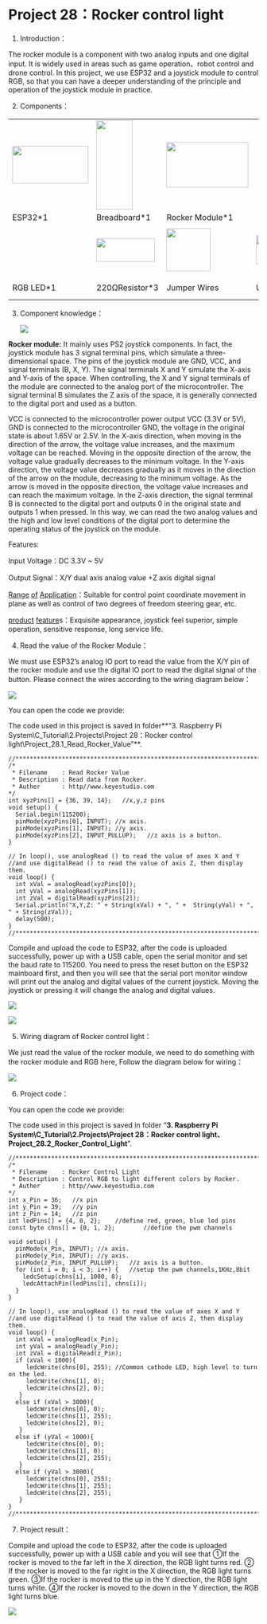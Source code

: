# Project 28：Rocker control light

1.  Introduction：

The rocker module is a component with two analog inputs and one digital
input. It is widely used in areas such as game operation、robot control
and drone control. In this project, we use ESP32 and a joystick module
to control RGB, so that you can have a deeper understanding of the
principle and operation of the joystick module in practice.  

2.  Components：

<table>
<tbody>
<tr class="odd">
<td><img src="https://raw.githubusercontent.com/keyestudio/KS5010-KS5010F-Keyestudio-ESP32-Learning-Kit-Ultimate-Edition-Raspberry-Pi/master/media/56053f7126905c6def63919c661d5c0a.jpeg" style="width:1.59722in;height:0.77986in" /></td>
<td><img src="https://raw.githubusercontent.com/keyestudio/KS5010-KS5010F-Keyestudio-ESP32-Learning-Kit-Ultimate-Edition-Raspberry-Pi/master/media/e380dd26e4825be9a768973802a55fe6.png" style="width:0.75972in;height:1.8625in" /></td>
<td><img src="https://raw.githubusercontent.com/keyestudio/KS5010-KS5010F-Keyestudio-ESP32-Learning-Kit-Ultimate-Edition-Raspberry-Pi/master/media/d087b123748cbfb8ed9f517150db71c5.png" style="width:1.71042in;height:0.95139in" /></td>
<td></td>
<td></td>
</tr>
<tr class="even">
<td>ESP32*1</td>
<td>Breadboard*1</td>
<td>Rocker Module*1</td>
<td></td>
<td></td>
</tr>
<tr class="odd">
<td><img src="https://raw.githubusercontent.com/keyestudio/KS5010-KS5010F-Keyestudio-ESP32-Learning-Kit-Ultimate-Edition-Raspberry-Pi/master/media/af749ecbde89c728a8c63e6527781cac.png" style="width:0.16806in;height:0.93194in" /></td>
<td><img src="https://raw.githubusercontent.com/keyestudio/KS5010-KS5010F-Keyestudio-ESP32-Learning-Kit-Ultimate-Edition-Raspberry-Pi/master/media/098a2730d0b0a2a4b2079e0fc87fd38b.png" style="width:1.22639in;height:0.49236in" /></td>
<td><img src="https://raw.githubusercontent.com/keyestudio/KS5010-KS5010F-Keyestudio-ESP32-Learning-Kit-Ultimate-Edition-Raspberry-Pi/master/media/c801a7baee258ff7f5f28ac6e9a7097b.png" style="width:0.92778in;height:0.89167in" /></td>
<td><img src="https://raw.githubusercontent.com/keyestudio/KS5010-KS5010F-Keyestudio-ESP32-Learning-Kit-Ultimate-Edition-Raspberry-Pi/master/media/7dcbd02995be3c142b2f97df7f7c03ce.png" style="width:1.14167in;height:0.61111in" /></td>
<td><img src="https://raw.githubusercontent.com/keyestudio/KS5010-KS5010F-Keyestudio-ESP32-Learning-Kit-Ultimate-Edition-Raspberry-Pi/master/media/f1aed48e2c02214415853ad2358f3744.png" style="width:1.21875in;height:1.02986in" /></td>
</tr>
<tr class="even">
<td>RGB LED*1</td>
<td>220ΩResistor*3</td>
<td>Jumper Wires</td>
<td>USB Cable*1</td>
<td>M-F Dupont Wires</td>
</tr>
</tbody>
</table>

3.  Component knowledge：
    
    ![](/media/d087b123748cbfb8ed9f517150db71c5.png)

**Rocker module:** It mainly uses PS2 joystick components. In fact, the
joystick module has 3 signal terminal pins, which simulate a
three-dimensional space. The pins of the joystick module are GND, VCC,
and signal terminals (B, X, Y). The signal terminals X and Y simulate
the X-axis and Y-axis of the space. When controlling, the X and Y signal
terminals of the module are connected to the analog port of the
microcontroller. The signal terminal B simulates the Z axis of the
space, it is generally connected to the digital port and used as a
button.

VCC is connected to the microcontroller power output VCC (3.3V or 5V),
GND is connected to the microcontroller GND, the voltage in the original
state is about 1.65V or 2.5V. In the X-axis direction, when moving in
the direction of the arrow, the voltage value increases, and the maximum
voltage can be reached. Moving in the opposite direction of the arrow,
the voltage value gradually decreases to the minimum voltage. In the
Y-axis direction, the voltage value decreases gradually as it moves in
the direction of the arrow on the module, decreasing to the minimum
voltage. As the arrow is moved in the opposite direction, the voltage
value increases and can reach the maximum voltage. In the Z-axis
direction, the signal terminal B is connected to the digital port and
outputs 0 in the original state and outputs 1 when pressed. In this way,
we can read the two analog values and the high and low level conditions
of the digital port to determine the operating status of the joystick on
the module.

Features:

Input Voltage：DC 3.3V \~ 5V

Output Signal：X/Y dual axis analog value +Z axis digital signal

[Range](javascript:;) [of](javascript:;) [Application](javascript:;)：Suitable
for control point coordinate movement in plane as well as control of two
degrees of freedom steering gear, etc.  

[product](javascript:;) [feature](javascript:;)s：Exquisite appearance,
joystick feel superior, simple operation, sensitive response, long
service life.

4.  Read the value of the Rocker Module：

We must use ESP32’s analog IO port to read the value from the X/Y pin of
the rocker module and use the digital IO port to read the digital signal
of the button. Please connect the wires according to the wiring diagram
below：

![](/media/b611755eacc4c603e6c0555aced929cb.png)

You can open the code we provide:

The code used in this project is saved in folder**“3. Raspberry Pi
System\\C\_Tutorial\\2.Projects\\Project 28：Rocker control
light\\Project\_28.1\_Read\_Rocker\_Value”**.

    //**********************************************************************************
    /*  
     * Filename    : Read Rocker Value
     * Description : Read data from Rocker.
     * Auther      : http//www.keyestudio.com
    */
    int xyzPins[] = {36, 39, 14};   //x,y,z pins
    void setup() {
      Serial.begin(115200);
      pinMode(xyzPins[0], INPUT); //x axis. 
      pinMode(xyzPins[1], INPUT); //y axis. 
      pinMode(xyzPins[2], INPUT_PULLUP);   //z axis is a button.
    }
    
    // In loop(), use analogRead () to read the value of axes X and Y 
    //and use digitalRead () to read the value of axis Z, then display them.
    void loop() {
      int xVal = analogRead(xyzPins[0]);
      int yVal = analogRead(xyzPins[1]);
      int zVal = digitalRead(xyzPins[2]);
      Serial.println("X,Y,Z: " + String(xVal) + ", " +  String(yVal) + ", " + String(zVal));
      delay(500);
    }
    //**********************************************************************************


Compile and upload the code to ESP32, after the code is uploaded
successfully, power up with a USB cable, open the serial monitor and set
the baud rate to 115200. You need to press the reset button on the ESP32
mainboard first, and then you will see that the serial port monitor
window will print out the analog and digital values of the current
joystick. Moving the joystick or pressing it will change the analog and
digital values.

![](/media/06a9de681779df5cfc7e6bc24a928a3a.jpeg)

![](/media/17396f9e57d148ac7d35beeae7c56451.png)

5.  Wiring diagram of Rocker control light：

We just read the value of the rocker module, we need to do something
with the rocker module and RGB here, Follow the diagram below for
wiring：

![](/media/4ec49b488fedf216d03e49f83bc8443a.png)

6.  Project code：

You can open the code we provide:

The code used in this project is saved in folder “**3. Raspberry Pi
System\\C\_Tutorial\\2.Projects\\Project 28：Rocker control
light、Project\_28.2\_Rocker\_Control\_Light**”.

    //**********************************************************************************
    /*  
     * Filename    : Rocker Control Light
     * Description : Control RGB to light different colors by Rocker.
     * Auther      : http//www.keyestudio.com
    */
    int x_Pin = 36;   //x pin
    int y_Pin = 39;   //y pin
    int z_Pin = 14;   //z pin
    int ledPins[] = {4, 0, 2};    //define red, green, blue led pins
    const byte chns[] = {0, 1, 2};        //define the pwm channels
    
    void setup() {
      pinMode(x_Pin, INPUT); //x axis. 
      pinMode(y_Pin, INPUT); //y axis. 
      pinMode(z_Pin, INPUT_PULLUP);   //z axis is a button.
      for (int i = 0; i < 3; i++) {   //setup the pwm channels,1KHz,8bit
        ledcSetup(chns[i], 1000, 8);
        ledcAttachPin(ledPins[i], chns[i]);
      }
    }
    
    // In loop(), use analogRead () to read the value of axes X and Y 
    //and use digitalRead () to read the value of axis Z, then display them.
    void loop() {
      int xVal = analogRead(x_Pin);
      int yVal = analogRead(y_Pin);
      int zVal = digitalRead(z_Pin);
      if (xVal < 1000){
         ledcWrite(chns[0], 255); //Common cathode LED, high level to turn on the led.
         ledcWrite(chns[1], 0);
         ledcWrite(chns[2], 0);
       }
      else if (xVal > 3000){
         ledcWrite(chns[0], 0); 
         ledcWrite(chns[1], 255);
         ledcWrite(chns[2], 0);
       }
      else if (yVal < 1000){
         ledcWrite(chns[0], 0);
         ledcWrite(chns[1], 0);
         ledcWrite(chns[2], 255);
       }
      else if (yVal > 3000){
         ledcWrite(chns[0], 255); 
         ledcWrite(chns[1], 255);
         ledcWrite(chns[2], 255);
       }
    }
    //**********************************************************************************


7.  Project result：

Compile and upload the code to ESP32, after the code is uploaded
successfully, power up with a USB cable and you will see that ①If the
rocker is moved to the far left in the X direction, the RGB light turns
red. ② If the rocker is moved to the far right in the X direction, the
RGB light turns green. ③If the rocker is moved to the up in the Y
direction, the RGB light turns white. ④If the rocker is moved to the
down in the Y direction, the RGB light turns blue.

![](/media/9c2d0d8777200827b16c49b752d45c4c.jpeg)
